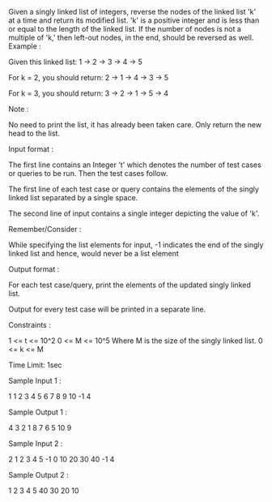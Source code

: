 Given a singly linked list of integers, reverse the nodes of the linked list 'k' at a time and return its modified list.
 'k' is a positive integer and is less than or equal to the length of the linked list. If the number of nodes is not a multiple of 'k,' then left-out nodes, in the end, should be reversed as well.
Example :

Given this linked list: 1 -> 2 -> 3 -> 4 -> 5

For k = 2, you should return: 2 -> 1 -> 4 -> 3 -> 5

For k = 3, you should return: 3 -> 2 -> 1 -> 5 -> 4

 Note :

No need to print the list, it has already been taken care. Only return the new head to the list.

 Input format :

The first line contains an Integer 't' which denotes the number of test cases or queries to be run. Then the test cases follow.

The first line of each test case or query contains the elements of the singly linked list separated by a single space.

The second line of input contains a single integer depicting the value of 'k'.

 Remember/Consider :

While specifying the list elements for input, -1 indicates the end of the singly linked list and hence, would never be a list element

Output format :

For each test case/query, print the elements of the updated singly linked list.

Output for every test case will be printed in a separate line.

Constraints :

1 <= t <= 10^2
0 <= M <= 10^5
Where M is the size of the singly linked list.
0 <= k <= M

Time Limit:  1sec

Sample Input 1 :

1
1 2 3 4 5 6 7 8 9 10 -1
4

Sample Output 1 :

4 3 2 1 8 7 6 5 10 9

Sample Input 2 :

2
1 2 3 4 5 -1
0
10 20 30 40 -1
4

Sample Output 2 :

1 2 3 4 5 
40 30 20 10 

